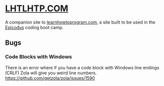 # [LHTLHTP.COM](https://lhtlhtp.com/)

A companion site to [learnhowtoprogram.com](https://www.learnhowtoprogram.com/),
a site built to be used in the [Epicodus](https://www.epicodus.com/) coding
boot camp.

## Bugs

### Code Blocks with Windows

There is an error where if you have a code block with Windows line endings
(CRLF) Zola will give you weird line numbers. https://github.com/getzola/zola/issues/1590
